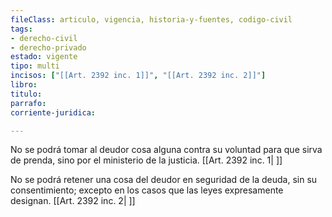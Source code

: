 ```yaml
---
fileClass: articulo, vigencia, historia-y-fuentes, codigo-civil
tags:
- derecho-civil
- derecho-privado
estado: vigente
tipo: multi
incisos: ["[[Art. 2392 inc. 1]]", "[[Art. 2392 inc. 2]]"]
libro:
titulo:
parrafo:
corriente-juridica:

---
```

No se podrá tomar al deudor cosa alguna contra su voluntad para que sirva de prenda, sino por el ministerio de la justicia. [[Art. 2392 inc. 1| ]]

No se podrá retener una cosa del deudor en seguridad de la deuda, sin su consentimiento; excepto en los casos que las leyes expresamente designan. [[Art. 2392 inc. 2| ]]